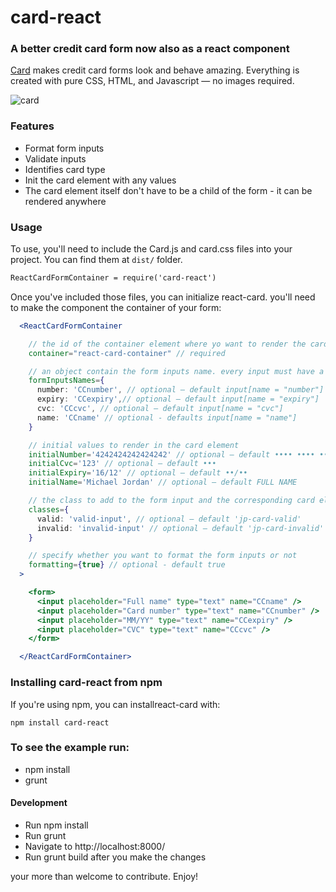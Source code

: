 # card-react

### A better credit card form now also as a react component

[Card](http://github.com/jessepollak/card) makes credit card forms look and behave amazing. Everything is created with pure CSS, HTML, and Javascript — no images required.

![card](http://i.imgur.com/qG3TenO.gif)

### Features

  - Format form inputs
  - Validate inputs
  - Identifies card type
  - Init the card element with any values
  - The card element itself don't have to be a child of the form - it can be rendered anywhere

### Usage

To use, you'll need to include the Card.js and card.css files into your project. You can find them at `dist/` folder.

```html
ReactCardFormContainer = require('card-react')
```

Once you've included those files, you can initialize react-card. you'll need to make the component the container of your form:

```jsx
  <ReactCardFormContainer

    // the id of the container element where yo want to render the card component. this element can be anywhere in the DOM.
    container="react-card-container" // required

    // an object contain the form inputs name. every input must have a name prop so that card-react and identify it.
    formInputsNames={
      number: 'CCnumber', // optional — default input[name = "number"]
      expiry: 'CCexpiry',// optional — default input[name = "expiry"]
      cvc: 'CCcvc', // optional — default input[name = "cvc"]
      name: 'CCname' // optional - defaults input[name = "name"]
    }

    // initial values to render in the card element
    initialNumber='4242424242424242' // optional — default •••• •••• •••• ••••
    initialCvc='123' // optional — default •••
    initialExpiry='16/12' // optional — default ••/••
    initialName='Michael Jordan' // optional — default FULL NAME

    // the class to add to the form input and the corresponding card element when the input is valid/invalid.
    classes={
      valid: 'valid-input', // optional — default 'jp-card-valid'
      invalid: 'invalid-input' // optional — default 'jp-card-invalid'
    }

    // specify whether you want to format the form inputs or not
    formatting={true} // optional - default true
  >

    <form>
      <input placeholder="Full name" type="text" name="CCname" />
      <input placeholder="Card number" type="text" name="CCnumber" />
      <input placeholder="MM/YY" type="text" name="CCexpiry" />
      <input placeholder="CVC" type="text" name="CCcvc" />
    </form>

  </ReactCardFormContainer>
```

### Installing card-react from npm

If you're using npm, you can installreact-card with:

`npm install card-react`


### To see the example run:

  - npm install
  - grunt

#### Development

  - Run npm install
  - Run grunt
  - Navigate to http://localhost:8000/
  - Run grunt build after you make the changes

your more than welcome to contribute. Enjoy!

